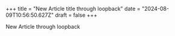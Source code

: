 +++
title = "New Article  title through loopback"
date = "2024-08-09T10:56:50.627Z"
draft = false
+++

New Article through loopback
        